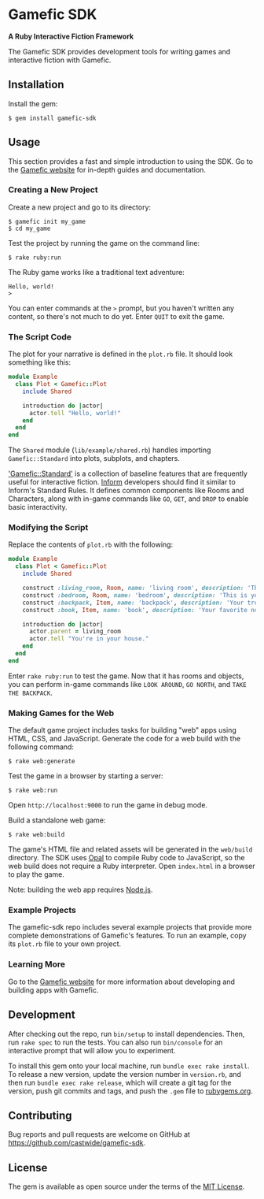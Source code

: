 # Gamefic SDK

**A Ruby Interactive Fiction Framework**

The Gamefic SDK provides development tools for writing games and interactive fiction with Gamefic.

## Installation

Install the gem:

    $ gem install gamefic-sdk

## Usage

This section provides a fast and simple introduction to using the SDK. Go to
the [Gamefic website](https://gamefic.com) for in-depth guides and
documentation.

### Creating a New Project

Create a new project and go to its directory:

    $ gamefic init my_game
    $ cd my_game

Test the project by running the game on the command line:

    $ rake ruby:run

The Ruby game works like a traditional text adventure:

    Hello, world!
    >

You can enter commands at the `>` prompt, but you haven't written any content,
so there's not much to do yet. Enter `QUIT` to exit the game.

### The Script Code

The plot for your narrative is defined in the `plot.rb` file. It should look
something like this:

```ruby
module Example
  class Plot < Gamefic::Plot
    include Shared

    introduction do |actor|
      actor.tell "Hello, world!"
    end
  end
end
```

The `Shared` module (`lib/example/shared.rb`) handles importing `Gamefic::Standard` into plots,
subplots, and chapters.

['Gamefic::Standard'](https://github.com/castwide/gamefic-standard) is a collection
of baseline features that are frequently useful for interactive fiction. [Inform](http://inform7.com/)
developers should find it similar to Inform's Standard Rules. It defines common
components like Rooms and Characters, along with in-game commands like `GO`,
`GET`, and `DROP` to enable basic interactivity.

### Modifying the Script

Replace the contents of `plot.rb` with the following:

```ruby
module Example
  class Plot < Gamefic::Plot
    include Shared

    construct :living_room, Room, name: 'living room', description: 'This is your living room.'
    construct :bedroom, Room, name: 'bedroom', description: 'This is your bedroom.', south: living_room
    construct :backpack, Item, name: 'backpack', description: 'Your trusty backpack.', parent: bedroom
    construct :book, Item, name: 'book', description: 'Your favorite novel.', parent: living_room

    introduction do |actor|
      actor.parent = living_room
      actor.tell "You're in your house."
    end
  end
end
```

Enter `rake ruby:run` to test the game. Now that it has rooms and objects, you
can perform in-game commands like `LOOK AROUND`, `GO NORTH`, and `TAKE THE BACKPACK`.

### Making Games for the Web

The default game project includes tasks for building "web" apps using HTML,
CSS, and JavaScript. Generate the code for a web build with the following
command:

```
$ rake web:generate
```

Test the game in a browser by starting a server:

```
$ rake web:run
```

Open `http://localhost:9000` to run the game in debug mode.

Build a standalone web game:

```
$ rake web:build
```

The game's HTML file and related assets will be generated in the
`web/build` directory. The SDK uses [Opal](https://github.com/opal/opal)
to compile Ruby code to JavaScript, so the web build does not require a
Ruby interpreter. Open `index.html` in a browser to play the game.

Note: building the web app requires [Node.js](https://nodejs.org).

### Example Projects

The gamefic-sdk repo includes several example projects that provide more
complete demonstrations of Gamefic's features. To run an example, copy
its `plot.rb` file to your own project.

### Learning More

Go to the [Gamefic website](https://gamefic.com) for more information about
developing and building apps with Gamefic.

## Development

After checking out the repo, run `bin/setup` to install dependencies. Then, run `rake spec` to run the tests. You can also run `bin/console` for an interactive prompt that will allow you to experiment.

To install this gem onto your local machine, run `bundle exec rake install`. To release a new version, update the version number in `version.rb`, and then run `bundle exec rake release`, which will create a git tag for the version, push git commits and tags, and push the `.gem` file to [rubygems.org](https://rubygems.org).

## Contributing

Bug reports and pull requests are welcome on GitHub at https://github.com/castwide/gamefic-sdk.

## License

The gem is available as open source under the terms of the [MIT License](https://opensource.org/licenses/MIT).
